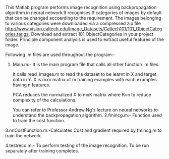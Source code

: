 This Matlab program performs image recognition using backpropagation algorithm in neural network.It recognises 9 categories of images by default that can be changed accoerding to the requirement. The images belonging to various categories were downloaded via a compressed zip file http://www.vision.caltech.edu/Image_Datasets/Caltech101/101_ObjectCategories.tar.gz. Download and extract 101 ObjectCategories in your project folder.
Principle component analysis is used to extract useful features of the image.   

Following .m files are used throughout the program:-

1. Main.m:- It is the main program file that calls all other function .m files. 
	
	It calls read_images.m to read the dataset to be learnt in X and target data in Y.
	X is mxn matrix of m training examples with each examples having n features.
	
	PCA reduces the normalized X to mxK matrix where K<n to reduce complexity of the calculations.

	You can refer to Professor Andrew Ng's lecture on neural networks to understand the backpropagation algorithm.
2.fmincg.m:- Function used to train the cost function.

3.nnCostFunction.m:-Calculates Cost and gradient required by fmincg.m to train the network.

4.testreco.m:-  To perform testing of the image recognition. To be run separately after training completes.
